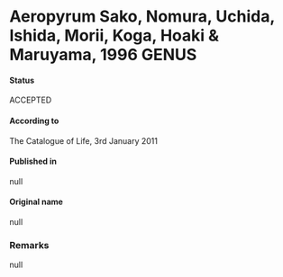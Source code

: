 # Aeropyrum Sako, Nomura, Uchida, Ishida, Morii, Koga, Hoaki & Maruyama, 1996 GENUS

#### Status
ACCEPTED

#### According to
The Catalogue of Life, 3rd January 2011

#### Published in
null

#### Original name
null

### Remarks
null